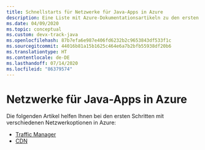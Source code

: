 ```yaml
---
title: Schnellstarts für Netzwerke für Java-Apps in Azure
description: Eine Liste mit Azure-Dokumentationsartikeln zu den ersten Schritten im Zusammenhang mit Netzwerken für Java-Apps.
ms.date: 04/09/2020
ms.topic: conceptual
ms.custom: devx-track-java
ms.openlocfilehash: 87b7efa6e987e406fd6232b2c9653843df533f1c
ms.sourcegitcommit: 44016b81a15b1625c464e6a7b2bfb55938df20b6
ms.translationtype: HT
ms.contentlocale: de-DE
ms.lasthandoff: 07/14/2020
ms.locfileid: "86379574"
---
```

# <a name="networking-for-java-apps-on-azure"></a>Netzwerke für Java-Apps in Azure

Die folgenden Artikel helfen Ihnen bei den ersten Schritten mit verschiedenen Netzwerkoptionen in Azure:

- [Traffic Manager](/azure/traffic-manager/quickstart-create-traffic-manager-profile-cli)
- [CDN](/azure/cdn/cdn-create-new-endpoint)
